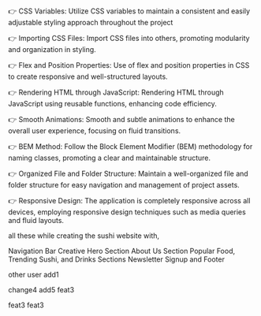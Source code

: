 👉 CSS Variables: Utilize CSS variables to maintain a consistent and easily adjustable styling approach throughout the project

👉 Importing CSS Files: Import CSS files into others, promoting modularity and organization in styling.

👉 Flex and Position Properties: Use of flex and position properties in CSS to create responsive and well-structured layouts.

👉 Rendering HTML through JavaScript: Rendering HTML through JavaScript using reusable functions, enhancing code efficiency.

👉 Smooth Animations: Smooth and subtle animations to enhance the overall user experience, focusing on fluid transitions.

👉 BEM Method: Follow the Block Element Modifier (BEM) methodology for naming classes, promoting a clear and maintainable structure.

👉 Organized File and Folder Structure: Maintain a well-organized file and folder structure for easy navigation and management of project assets.

👉 Responsive Design: The application is completely responsive across all devices, employing responsive design techniques such as media queries and fluid layouts.

all these while creating the sushi website with,

Navigation Bar
Creative Hero Section
About Us Section
Popular Food, Trending Sushi, and Drinks Sections
Newsletter Signup and Footer

other user add1





change4
add5
feat3

feat3
feat3